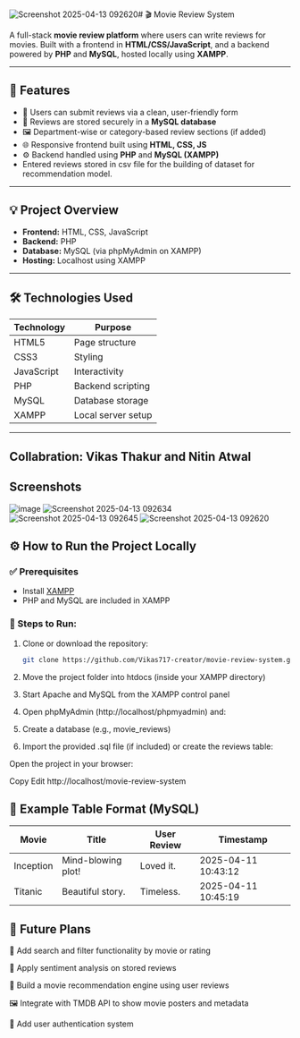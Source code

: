 ![Screenshot 2025-04-13 092620](https://github.com/user-attachments/assets/3bf73cf8-cae9-4b5c-bc57-cf23e6bd137b)# 🎬 Movie Review System 

A full-stack **movie review platform** where users can write reviews for movies. Built with a frontend in **HTML/CSS/JavaScript**, and a backend powered by **PHP** and **MySQL**, hosted locally using **XAMPP**.

---

## 🌟 Features

- 📝 Users can submit reviews via a clean, user-friendly form  
- 📄 Reviews are stored securely in a **MySQL database**  
- 🖼️ Department-wise or category-based review sections (if added)  
- 🌐 Responsive frontend built using **HTML, CSS, JS**  
- ⚙️ Backend handled using **PHP** and **MySQL (XAMPP)**
- Entered reviews stored in csv file for the building of dataset for recommendation model.

---

## 💡 Project Overview

- **Frontend:** HTML, CSS, JavaScript  
- **Backend:** PHP  
- **Database:** MySQL (via phpMyAdmin on XAMPP)  
- **Hosting:** Localhost using XAMPP

---

## 🛠️ Technologies Used

| Technology | Purpose            |
|------------|--------------------|
| HTML5      | Page structure     |
| CSS3       | Styling            |
| JavaScript | Interactivity      |
| PHP        | Backend scripting  |
| MySQL      | Database storage   |
| XAMPP      | Local server setup |

---
## Collabration: Vikas Thakur and Nitin Atwal
## Screenshots

![image](https://github.com/user-attachments/assets/4c12be99-aa39-4e0e-b99d-69ffbe7ec1fa)
![Screenshot 2025-04-13 092634](https://github.com/user-attachments/assets/ee93ef83-02a5-4dd5-9f6a-c216623c9fc9)
![Screenshot 2025-04-13 092645](https://github.com/user-attachments/assets/0317a344-1bc1-4374-8a94-ecc6c8dd084e)
![Screenshot 2025-04-13 092620](https://github.com/user-attachments/assets/d0f4ca3f-6bdb-44ee-b6c7-67b5277ffe31)


## ⚙️ How to Run the Project Locally

### ✅ Prerequisites

- Install [XAMPP](https://www.apachefriends.org/index.html)
- PHP and MySQL are included in XAMPP

### 🧪 Steps to Run:

1. Clone or download the repository:
   ```bash
   git clone https://github.com/Vikas717-creator/movie-review-system.git

2. Move the project folder into htdocs (inside your XAMPP directory)

3. Start Apache and MySQL from the XAMPP control panel

4. Open phpMyAdmin (http://localhost/phpmyadmin) and:

5. Create a database (e.g., movie_reviews)

6. Import the provided .sql file (if included) or create the  reviews table:


Open the project in your browser:

Copy
Edit
http://localhost/movie-review-system
## 📝 Example Table Format (MySQL)
| Movie      | Title              | User Review  |     Timestamp        |
|------------|--------------------|--------------|----------------------|
| Inception  | Mind-blowing plot! |  Loved it.   | 2025-04-11 10:43:12  |
| Titanic    | Beautiful story.   |  Timeless.   | 2025-04-11 10:45:19  |

## 🔮 Future Plans
🔎 Add search and filter functionality by movie or rating

🧠 Apply sentiment analysis on stored reviews

🎯 Build a movie recommendation engine using user reviews

🖼️ Integrate with TMDB API to show movie posters and metadata

🔐 Add user authentication system
